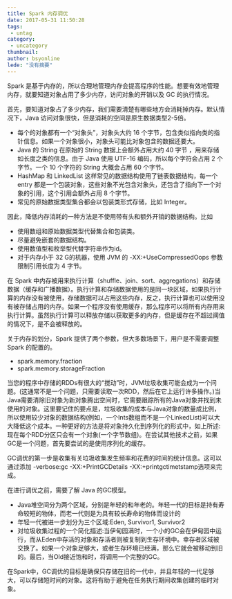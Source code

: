 ```yaml
---
title: Spark 内存调优
date: 2017-05-31 11:50:28
tags:
 - untag
category: 
 - uncategory
thumbnail: 
author: bsyonline
lede: "没有摘要"
---
```


Spark 是基于内存的，所以合理地管理内存会提高程序的性能。想要有效地管理内存，就要知道对象占用了多少内存，访问对象的开销以及 GC 的执行情况。

首先，要知道对象占了多少内存，我们需要清楚有哪些地方会消耗掉内存。默认情况下，Java 访问对象很快，但是消耗的空间是原生数据类型2-5倍。

* 每个的对象都有一个“对象头”，对象头大约 16 个字节，包含类似指向类的指针信息。如果一个对象很小，对象头可能比对象包含的数据还要大。
* Java 的 String 在原始的 String 数据上会额外占用大约 40 字节 ，用来存储如长度之类的信息。由于 Java 使用 UTF-16 编码，所以每个字符会占用 2 个字节。一个 10 个字符的 String 大概会占用 60 个字节。
* HashMap 和 LinkedList 这样常见的数据结构使用了链表数据结构，每一个 entry 都是一个包装对象，这些对象不光包含对象头，还包含了指向下一个对象的引用，这个引用会额外占用 8 个字节。
* 常见的原始数据类型集合都会以包装类形式存储，比如 Integer。

因此，降低内存消耗的一种方法是不使用带有头和额外开销的数据结构。比如

* 使用数组和原始数据类型代替集合和包装类。
* 尽量避免嵌套的数据结构。
* 使用数值型和枚举型代替字符串作为id。
* 对于内存小于 32 G的机器，使用 JVM 的 -XX:+UseCompressedOops 参数限制引用长度为 4 字节。

在 Spark 中内存被用来执行计算（shuffle、join、sort、aggregations）和存储数据（缓存和广播数据）。执行计算和存储数据使用的是同一块区域，如果执行计算的内存没有被使用，存储数据可以占用这些内存，反之，执行计算也可以使用没有被存储占用的内存。如果一个程序没有使用缓存，那么程序可以将所有内存用来执行计算。虽然执行计算可以释放存储以获取更多的内存，但是缓存在不超过阈值的情况下，是不会被释放的。

关于内存的划分，Spark 提供了两个参数，但大多数场景下，用户是不需要调整 Spark 的配置的。

* spark.memory.fraction 
* spark.memory.storageFraction



当您的程序中存储的RDDs有很大的“搅动”时，JVM垃圾收集可能会成为一个问题。(这通常不是一个问题，只需要读取一次RDD，然后在它上运行许多操作。)当Java需要清除旧对象为新对象腾出空间时，它需要跟踪所有的Java对象并找到未使用的对象。这里要记住的要点是，垃圾收集的成本与Java对象的数量成比例，所以使用较少对象的数据结构(例如，一个Ints数组而不是一个LinkedList)可以大大降低这个成本。一种更好的方法是将对象持久化到序列化的形式中，如上所述:现在每个RDD分区只会有一个对象(一个字节数组)。在尝试其他技术之前，如果GC是一个问题，首先要尝试的是使用序列化的缓存。

GC调优的第一步是收集有关垃圾收集发生频率和花费的时间的统计信息。这可以通过添加 -verbose:gc -XX:+PrintGCDetails -XX:+printgctimetstamp选项来完成。

在进行调优之前，需要了解 Java 的GC模型。

* Java堆空间分为两个区域，分别是年轻的和年老的。年轻一代的目标是持有寿命较短的物体，而老一代则是为具有较长寿命的物体而设计的
* 年轻一代被进一步划分为三个区域:Eden, Survivor1, Survivor2
* 对垃圾收集过程的一个简化描述:当伊甸园满时，一个小的GC会在伊甸园中运行，而从Eden中存活的对象和存活者则被复制到生存环境中。幸存者区域被交换了。如果一个对象足够大，或者生存环境已经满，那么它就会被移动到旧的。最后，当Old接近饱和时，将调用一个完整的GC。

在Spark中，GC调优的目标是确保只存储在旧的一代中，并且年轻的一代足够大，可以存储短时间的对象。这将有助于避免在任务执行期间收集创建的临时对象。









